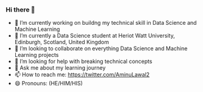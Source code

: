 ### Hi there 👋

- 🔭 I’m currently working on buildng my technical skill in Data Science and Machine Learning
- 🌱 I’m currently a Data Science student at Heriot Watt University, Edinburgh, Scotland, United Kingdom
- 👯 I’m looking to collaborate on everything Data Science and Machine Learning projects
- 🤔 I’m looking for help with breaking technical concepts
- 💬 Ask me about my learning journey
- 📫 How to reach me: https://twitter.com/AminuLawal2
- 😄 Pronouns: (HE/HIM/HIS)

<!--
- ⚡ Fun fact: 
-->
